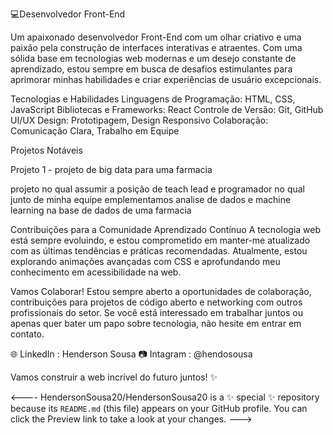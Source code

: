 💻Desenvolvedor Front-End

Um apaixonado desenvolvedor Front-End com um olhar criativo e uma paixão pela construção de interfaces interativas e atraentes. Com uma sólida base em tecnologias web modernas e um desejo constante de aprendizado, estou sempre em busca de desafios estimulantes para aprimorar minhas habilidades e criar experiências de usuário excepcionais.

Tecnologias e Habilidades
Linguagens de Programação: HTML, CSS, JavaScript
Bibliotecas e Frameworks: React
Controle de Versão: Git, GitHub
UI/UX Design: Prototipagem, Design Responsivo
Colaboração: Comunicação Clara, Trabalho em Equipe

Projetos Notáveis

Projeto 1 - projeto de big data para uma farmacia 

projeto no qual assumir a posição de teach lead e programador no qual junto de minha equipe emplementamos analise de dados e machine learning na base de dados de uma farmacia 


Contribuições para a Comunidade
Aprendizado Contínuo
A tecnologia web está sempre evoluindo, e estou comprometido em manter-me atualizado com as últimas tendências e práticas recomendadas. Atualmente, estou explorando animações avançadas com CSS e aprofundando meu conhecimento em acessibilidade na web.

Vamos Colaborar!
Estou sempre aberto a oportunidades de colaboração, contribuições para projetos de código aberto e networking com outros profissionais do setor. Se você está interessado em trabalhar juntos ou apenas quer bater um papo sobre tecnologia, não hesite em entrar em contato.

🌐 LinkedIn : Henderson Sousa
📷 Intagram : @hendosousa

Vamos construir a web incrível do futuro juntos! ✨

<----  HendersonSousa20/HendersonSousa20 is a ✨ special ✨ repository because its `README.md` (this file) appears on your GitHub profile.
You can click the Preview link to take a look at your changes.
--->
